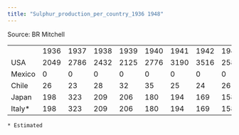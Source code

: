 ```yaml
---
title: "Sulphur_production_per_country_1936 1948"
---
```


Source: BR Mitchell

|         |      |      |      |      |      |      |      |      |      |      |      |      |      |
|---------|------|------|------|------|------|------|------|------|------|------|------|------|------|
|         | 1936 | 1937 | 1938 | 1939 | 1940 | 1941 | 1942 | 1943 | 1944 | 1945 | 1946 | 1947 | 1948 |
| USA     | 2049 | 2786 | 2432 | 2125 | 2776 | 3190 | 3516 | 2580 | 3270 | 3813 | 3922 | 4512 | 4947 |
| Mexico  | 0    | 0    | 0    | 0    | 0    | 0    | 0    | 0    | 0    | 10   | 6    | 3    | 3    |
| Chile   | 26   | 23   | 28   | 32   | 35   | 25   | 24   | 26   | 26   | 21   | 9    | 12   | 13   |
| Japan   | 198  | 323  | 209  | 206  | 180  | 194  | 169  | 158  | 85   | 41   | 22   | 29   | 41   |
| Italy\* | 198  | 323  | 209  | 206  | 180  | 194  | 169  | 158  | 85   | 41   | 22   | 29   | 41   |

    * Estimated

